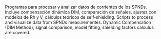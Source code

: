 Programas para procesar y analizar datos de corrientes de los SPNDs. Incluye compensación dinámica DIM, comparación de señales, ajustes con modelos de Rh y V, cálculos teóricos de self-shielding. 
Scripts to process and visualize data from SPNDs measurementes. Dynamic Compensation (DIM Method), signal comparison, model fitting, shielding factors calculus are covered.
